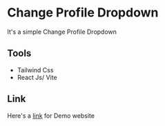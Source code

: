 # Change Profile Dropdown

It's a simple Change Profile Dropdown
## Tools

- Tailwind Css
- React Js/ Vite

## Link

Here's a [link](https://change-profile-dropdown.vercel.app/) for Demo website
